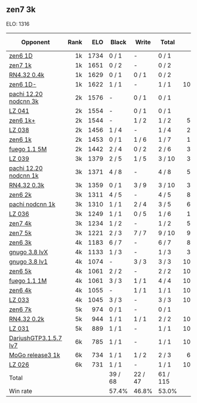## zen7 3k ##

ELO: 1316

Opponent | Rank | ELO | Black | Write | Total | Win rate
---------|-----:|----:|-------|-------|-------|-------:
[zen6 1D](zen6%201D.md) | 1k | 1734 | 0 / 1 | - | 0 / 1 | 0.0%
[zen7 1k](zen7%201k.md) | 1k | 1651 | 0 / 2 | - | 0 / 2 | 0.0%
[RN4.32 0.4k](RN4.32%200.4k.md) | 1k | 1629 | 0 / 1 | 0 / 1 | 0 / 2 | 0.0%
[zen6 1D-](zen6%201D-.md) | 1k | 1622 | 1 / 1 | - | 1 / 1 | 100.0%
[pachi 12.20 nodcnn 3k](pachi%2012.20%20nodcnn%203k.md) | 2k | 1576 | - | 0 / 1 | 0 / 1 | 0.0%
[LZ 041](LZ%20041.md) | 2k | 1554 | - | 0 / 1 | 0 / 1 | 0.0%
[zen6 1k+](zen6%201k+.md) | 2k | 1544 | - | 1 / 2 | 1 / 2 | 50.0%
[LZ 038](LZ%20038.md) | 2k | 1456 | 1 / 4 | - | 1 / 4 | 25.0%
[zen6 1k](zen6%201k.md) | 2k | 1453 | 0 / 1 | 1 / 6 | 1 / 7 | 14.3%
[fuego 1.1 5M](fuego%201.1%205M.md) | 2k | 1442 | 2 / 4 | 0 / 2 | 2 / 6 | 33.3%
[LZ 039](LZ%20039.md) | 3k | 1379 | 2 / 5 | 1 / 5 | 3 / 10 | 30.0%
[pachi 12.20 nodcnn 1k](pachi%2012.20%20nodcnn%201k.md) | 3k | 1371 | 4 / 8 | - | 4 / 8 | 50.0%
[RN4.32 0.3k](RN4.32%200.3k.md) | 3k | 1359 | 0 / 1 | 3 / 9 | 3 / 10 | 30.0%
[zen6 2k](zen6%202k.md) | 3k | 1311 | 4 / 5 | - | 4 / 5 | 80.0%
[pachi nodcnn 1k](pachi%20nodcnn%201k.md) | 3k | 1310 | 1 / 1 | 2 / 4 | 3 / 5 | 60.0%
[LZ 036](LZ%20036.md) | 3k | 1249 | 1 / 1 | 0 / 5 | 1 / 6 | 16.7%
[zen7 4k](zen7%204k.md) | 3k | 1234 | 1 / 2 | - | 1 / 2 | 50.0%
[zen7 5k](zen7%205k.md) | 3k | 1221 | 2 / 3 | 7 / 7 | 9 / 10 | 90.0%
[zen6 3k](zen6%203k.md) | 4k | 1183 | 6 / 7 | - | 6 / 7 | 85.7%
[gnugo 3.8 lvX](gnugo%203.8%20lvX.md) | 4k | 1133 | 1 / 3 | - | 1 / 3 | 33.3%
[gnugo 3.8 lv1](gnugo%203.8%20lv1.md) | 4k | 1074 | - | 3 / 3 | 3 / 3 | 100.0%
[zen6 5k](zen6%205k.md) | 4k | 1061 | 2 / 2 | - | 2 / 2 | 100.0%
[fuego 1.1 1M](fuego%201.1%201M.md) | 4k | 1061 | 3 / 3 | 1 / 1 | 4 / 4 | 100.0%
[zen6 4k](zen6%204k.md) | 4k | 1055 | - | 1 / 1 | 1 / 1 | 100.0%
[LZ 033](LZ%20033.md) | 4k | 1045 | 3 / 3 | - | 3 / 3 | 100.0%
[zen6 7k](zen6%207k.md) | 5k | 974 | 0 / 1 | - | 0 / 1 | 0.0%
[RN4.32 0.2k](RN4.32%200.2k.md) | 5k | 944 | 1 / 1 | 1 / 1 | 2 / 2 | 100.0%
[LZ 031](LZ%20031.md) | 5k | 889 | 1 / 1 | - | 1 / 1 | 100.0%
[DariushGTP3.1.5.7 lv7](DariushGTP3.1.5.7%20lv7.md) | 6k | 785 | 1 / 1 | - | 1 / 1 | 100.0%
[MoGo release3 1k](MoGo%20release3%201k.md) | 6k | 734 | 1 / 1 | 1 / 2 | 2 / 3 | 66.7%
[LZ 026](LZ%20026.md) | 6k | 731 | 1 / 1 | - | 1 / 1 | 100.0%
Total | | | 39 / 68 | 22 / 47 | 61 / 115 | 
Win rate| | | 57.4% | 46.8% | 53.0% | 

